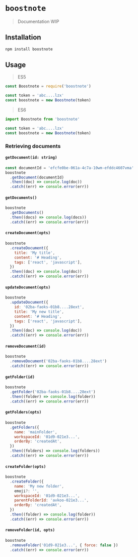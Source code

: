 # `boostnote`

> Documentation WIP

## Installation

```bash
npm install boostnote
```

## Usage

> ES5

```js
const Boostnote = require('boostnote')

const token = 'abc....lzx'
const boostnote = new Boostnote(token)
```

> ES6

```js
import Boostnote from 'boostnote'

const token = 'abc....lzx'
const boostnote = new Boostnote(token)
```

### Retrieving documents

#### `getDocument(id: string)`

```js
const documentId = 'efcfe0be-061a-4c7a-10wm-efddc4607vma'
boostnote
  .getDocument(documentId)
  .then((doc) => console.log(doc))
  .catch((err) => console.error(err))
```

#### `getDocuments()`

```js
boostnote
  .getDocuments()
  .then((docs) => console.log(docs))
  .catch((err) => console.error(err))
```

#### `createDocument(opts)`

```js
boostnote
  .createDocument({
    title: 'My title',
    content: '# Heading',
    tags: ['react', 'javascript'],
  })
  .then((doc) => console.log(doc))
  .catch((err) => console.error(err))
```

#### `updateDocument(opts)`

```js
boostnote
  .updateDocument({
    id: '02ba-faoks-01b8....28ext',
    title: 'My new title',
    content: '# Heading',
    tags: ['react', 'javascript'],
  })
  .then((doc) => console.log(doc))
  .catch((err) => console.error(err))
```

#### `removeDocument(id)`

```js
boostnote
  .removeDocument('02ba-faoks-01b8....28ext')
  .catch((err) => console.error(err))
```

#### `getFolder(id)`

```js
boostnote
  .getFolder('02ba-faoks-01b8....28ext')
  .then((folder) => console.log(folder))
  .catch((err) => console.error(err))
```

#### `getFolders(opts)`

```js
boostnote
  .getFolders({
    name: 'mainFolder',
    workspaceId: '01d9-021e3...',
    orderBy: 'createdAt',
  })
  .then((folders) => console.log(folders))
  .catch((err) => console.error(err))
```

#### `createFolder(opts)`

```js
boostnote
  .createFolder({
    name: 'My new folder',
    emoji?: '',
    workspaceId: '01d9-021e3...',
    parentFolderId: 'avkoo-021e3...',
    orderBy: 'createdAt',
  })
  .then((folder) => console.log(folder))
  .catch((err) => console.error(err))
```

#### `removeFolder(id, opts)`

```js
boostnote
  .removeFolder('01d9-021e3...', { force: false })
  .catch((err) => console.error(err))
```
